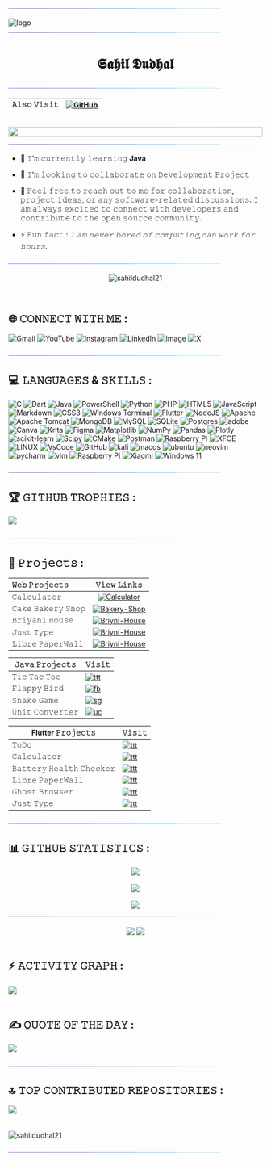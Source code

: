 <img src="https://github.com/SAHILDUDHAL21/SAHILDUDHAL21/blob/main/line11.gif">

![logo](https://github.com/SAHILDUDHAL21/SAHILDUDHAL21/blob/main/20240303_1927361-ezgif.com-video-to-gif-converter.gif)
<img src="https://github.com/SAHILDUDHAL21/SAHILDUDHAL21/blob/main/line11.gif">

<h1 align="center">𝕾𝖆𝖍𝖎𝖑 𝕯𝖚𝖉𝖍𝖆𝖑</h1>
<img src="https://github.com/SAHILDUDHAL21/SAHILDUDHAL21/blob/main/line11.gif">


|𝙰𝚕𝚜𝚘 𝚅𝚒𝚜𝚒𝚝| [![GitHub](https://img.shields.io/badge/GitHub-%23121011.svg?style=flat&logo=github&logoColor=white)](https://github.com/SahilDProjects) |
|:--------:|:------:|


<!-- <h4 align="center">𝙰 𝚙𝚊𝚜𝚜𝚒𝚘𝚗𝚊𝚝𝚎 𝚙𝚛𝚘𝚐𝚛𝚊𝚖𝚖𝚎𝚛 𝚏𝚛𝚘𝚖 𝙸𝚗𝚍𝚒𝚊</h4> -->
<img src="https://github.com/SAHILDUDHAL21/SAHILDUDHAL21/blob/main/line11.gif">
<img height="20%" width="99.99% align="centre" src="https://github.com/SAHILDUDHAL21/SAHILDUDHAL21/blob/main/IMG_20230828_202253.jpg">
<img src="https://github.com/SAHILDUDHAL21/SAHILDUDHAL21/blob/main/line11.gif">
<p align="centre">

- 🌱 𝙸’𝚖 𝚌𝚞𝚛𝚛𝚎𝚗𝚝𝚕𝚢 𝚕𝚎𝚊𝚛𝚗𝚒𝚗𝚐 <b>Java</b>

- 👯 𝙸’𝚖 𝚕𝚘𝚘𝚔𝚒𝚗𝚐 𝚝𝚘 𝚌𝚘𝚕𝚕𝚊𝚋𝚘𝚛𝚊𝚝𝚎 𝚘𝚗 𝙳𝚎𝚟𝚎𝚕𝚘𝚙𝚖𝚎𝚗𝚝 𝙿𝚛𝚘𝚓𝚎𝚌𝚝

- 🎫️ 𝙵𝚎𝚎𝚕 𝚏𝚛𝚎𝚎 𝚝𝚘 𝚛𝚎𝚊𝚌𝚑 𝚘𝚞𝚝 𝚝𝚘 𝚖𝚎 𝚏𝚘𝚛 𝚌𝚘𝚕𝚕𝚊𝚋𝚘𝚛𝚊𝚝𝚒𝚘𝚗, 𝚙𝚛𝚘𝚓𝚎𝚌𝚝 𝚒𝚍𝚎𝚊𝚜, 𝚘𝚛 𝚊𝚗𝚢 𝚜𝚘𝚏𝚝𝚠𝚊𝚛𝚎-𝚛𝚎𝚕𝚊𝚝𝚎𝚍 𝚍𝚒𝚜𝚌𝚞𝚜𝚜𝚒𝚘𝚗𝚜. 𝙸 𝚊𝚖 𝚊𝚕𝚠𝚊𝚢𝚜 𝚎𝚡𝚌𝚒𝚝𝚎𝚍 𝚝𝚘 𝚌𝚘𝚗𝚗𝚎𝚌𝚝 𝚠𝚒𝚝𝚑 𝚍𝚎𝚟𝚎𝚕𝚘𝚙𝚎𝚛𝚜 𝚊𝚗𝚍 𝚌𝚘𝚗𝚝𝚛𝚒𝚋𝚞𝚝𝚎 𝚝𝚘 𝚝𝚑𝚎 𝚘𝚙𝚎𝚗 𝚜𝚘𝚞𝚛𝚌𝚎 𝚌𝚘𝚖𝚖𝚞𝚗𝚒𝚝𝚢.

- ⚡ 𝙵𝚞𝚗 𝚏𝚊𝚌𝚝 : <i>𝙸 𝚊𝚖 𝚗𝚎𝚟𝚎𝚛 𝚋𝚘𝚛𝚎𝚍 𝚘𝚏 𝚌𝚘𝚖𝚙𝚞𝚝𝚒𝚗𝚐,𝚌𝚊𝚗 𝚠𝚘𝚛𝚔 𝚏𝚘𝚛 𝚑𝚘𝚞𝚛𝚜.</i>

</p> <!-- kay re bhuspangya  -->
<img src="https://github.com/SAHILDUDHAL21/SAHILDUDHAL21/blob/main/line11.gif">
<p align="center"> <img src="https://komarev.com/ghpvc/?username=sahildudhal21&label=🧑🏻‍💼+Profile+views&color=0e75b6&style=flat" alt="sahildudhal21"/></p>
<img src="https://github.com/SAHILDUDHAL21/SAHILDUDHAL21/blob/main/line11.gif">

## 🌐 𝙲𝙾𝙽𝙽𝙴𝙲𝚃 𝚆𝙸𝚃𝙷 𝙼𝙴 :
[![Gmail](https://img.shields.io/badge/-Gmail-c14438?logo=Gmail&logoColor=white)](mailto:sahildudhal1364@gmail.com)
[![YouTube](https://img.shields.io/badge/YouTube-%23FF0000.svg?logo=YouTube&logoColor=white)](https://www.youtube.com/@sahild11) [![Instagram](https://img.shields.io/badge/Instagram-%23E4405F.svg?logo=Instagram&logoColor=white)](https://www.instagram.com/sahil_dudhal_11) [![LinkedIn](https://img.shields.io/badge/LinkedIn-%230077B5.svg?logo=linkedin&logoColor=white)](https://linkedin.com/in/sahil-dudhal-1b11b925a)
[![image](https://img.shields.io/badge/Telegram-2CA5E0?logo=telegram&logoColor=white)](http://t.me/Sahil_Dudhal) 
[![X](https://img.shields.io/badge/X-black.svg?logo=X&logoColor=white)](https://x.com/sahild1311) 

<img src="https://github.com/SAHILDUDHAL21/SAHILDUDHAL21/blob/main/line11.gif">

## 💻 𝙻𝙰𝙽𝙶𝚄𝙰𝙶𝙴𝚂 & 𝚂𝙺𝙸𝙻𝙻𝚂 :
![C](https://img.shields.io/badge/c-%2300599C.svg?style=flat&logo=c&logoColor=white) 
![Dart](https://img.shields.io/badge/dart-%230175C2.svg?style=flat&logo=dart&logoColor=white) 
![Java](https://img.shields.io/badge/java-%23ED8B00.svg?style=flat&logo=openjdk&logoColor=white) 
![PowerShell](https://img.shields.io/badge/PowerShell-%235391FE.svg?style=flat&logo=powershell&logoColor=white) 
![Python](https://img.shields.io/badge/python-3670A0?style=flat&logo=python&logoColor=ffdd54) 
![PHP](https://img.shields.io/badge/php-%23777BB4.svg?style=flat&logo=php&logoColor=white) 
![HTML5](https://img.shields.io/badge/html5-%23E34F26.svg?style=flat&logo=html5&logoColor=white) 
![JavaScript](https://img.shields.io/badge/javascript-%23323330.svg?style=flat&logo=javascript&logoColor=%23F7DF1E) 
![Markdown](https://img.shields.io/badge/markdown-%23000000.svg?style=flat&logo=markdown&logoColor=white)
![CSS3](https://img.shields.io/badge/css3-%231572B6.svg?style=flat&logo=css3&logoColor=white) 
![Windows Terminal](https://img.shields.io/badge/Windows%20Terminal-%234D4D4D.svg?style=flat&logo=windows-terminal&logoColor=white)
![Flutter](https://img.shields.io/badge/Flutter-%2302569B.svg?style=flat&logo=Flutter&logoColor=white)
![NodeJS](https://img.shields.io/badge/node.js-6DA55F?style=flat&logo=node.js&logoColor=white) 
![Apache](https://img.shields.io/badge/apache-%23D42029.svg?style=flat&logo=apache&logoColor=white)
![Apache Tomcat](https://img.shields.io/badge/apache%20tomcat-%23F8DC75.svg?style=flat&logo=apache-tomcat&logoColor=black)
![MongoDB](https://img.shields.io/badge/MongoDB-%234ea94b.svg?style=flat&logo=mongodb&logoColor=white)
![MySQL](https://img.shields.io/badge/mysql-4479A1.svg?style=flat&logo=mysql&logoColor=white) 
![SQLite](https://img.shields.io/badge/sqlite-%2307405e.svg?style=flat&logo=sqlite&logoColor=white)
![Postgres](https://img.shields.io/badge/postgres-%23316192.svg?style=flat&logo=postgresql&logoColor=white) 
![adobe](https://img.shields.io/badge/adobe-%23FF0000.svg?style=flat&logo=adobe&logoColor=white)
![Canva](https://img.shields.io/badge/Canva-%2300C4CC.svg?style=flat&logo=Canva&logoColor=white) 
![Krita](https://img.shields.io/badge/Krita-203759?style=flat&logo=krita&logoColor=EEF37B) 
![Figma](https://img.shields.io/badge/figma-%23F24E1E.svg?style=flat&logo=figma&logoColor=white) 
![Matplotlib](https://img.shields.io/badge/Matplotlib-%23ffffff.svg?style=flat&logo=Matplotlib&logoColor=black)
![NumPy](https://img.shields.io/badge/numpy-%23013243.svg?style=flat&logo=numpy&logoColor=white)
![Pandas](https://img.shields.io/badge/pandas-%23150458.svg?style=flat&logo=pandas&logoColor=white) 
![Plotly](https://img.shields.io/badge/Plotly-%233F4F75.svg?style=flat&logo=plotly&logoColor=white)
![scikit-learn](https://img.shields.io/badge/scikit--learn-%23F7931E.svg?style=flat&logo=scikit-learn&logoColor=white) 
![Scipy](https://img.shields.io/badge/SciPy-%230C55A5.svg?style=flat&logo=scipy&logoColor=%white)
![CMake](https://img.shields.io/badge/CMake-%23008FBA.svg?style=flat&logo=cmake&logoColor=white)
![Postman](https://img.shields.io/badge/Postman-FF6C37?style=flat&logo=postman&logoColor=white) 
![Raspberry Pi](https://img.shields.io/badge/-Raspberry_Pi-C51A4A?style=flat&logo=Raspberry-Pi)
![XFCE](https://img.shields.io/badge/XFCE-%232284F2.svg?style=flat&logo=xfce&logoColor=white) 
![LINUX](https://img.shields.io/badge/Linux-FCC624?style=flat&logo=linux&logoColor=black) 
![VsCode](https://img.shields.io/badge/Visual_Studio-5C2D91?style=flat&logo=visual%20studio&logoColor=white) 
![GitHub](https://img.shields.io/badge/GitHub-%23121011.svg?style=flat&logo=github&logoColor=white)
![kali](https://img.shields.io/badge/Kali_Linux-557C94?style=flat&logo=kali-linux&logoColor=white) 
![macos](https://img.shields.io/badge/mac%20os-000000?style=flate&logo=apple&logoColor=white)
![ubuntu](https://img.shields.io/badge/Ubuntu-E95420?style=flat&logo=ubuntu&logoColor=white)
![neovim](https://img.shields.io/badge/NeoVim-%2357A143.svg?&style=flat&logo=neovim&logoColor=white) 
![pycharm](https://img.shields.io/badge/PyCharm-000000.svg?&style=flat&logo=PyCharm&logoColor=white) 
![vim](https://img.shields.io/badge/VIM-%2311AB00.svg?&style=flat&logo=vim&logoColor=white) 
![Raspberry Pi](https://img.shields.io/badge/-RaspberryPi-C51A4A?style=flat&logo=Raspberry-Pi) 
![Xiaomi](https://img.shields.io/badge/Xiaomi-%23FF6900.svg?style=flat&logo=xiaomi&logoColor=white)
![Windows 11](https://img.shields.io/badge/Windows%2011-%230079d5.svg?style=flat&logo=Windows%2011&logoColor=white)

<img src="https://github.com/SAHILDUDHAL21/SAHILDUDHAL21/blob/main/line11.gif">

## 🏆 𝙶𝙸𝚃𝙷𝚄𝙱 𝚃𝚁𝙾𝙿𝙷𝙸𝙴𝚂 :
![](https://github-profile-trophy.vercel.app/?username=SAHILDUDHAL21&theme=radical&no-frame=false&no-bg=false&margin-w=4)

<img src="https://github.com/SAHILDUDHAL21/SAHILDUDHAL21/blob/main/line11.gif">

## 🥇 𝙿𝚛𝚘𝚓𝚎𝚌𝚝𝚜 :

|  𝚆𝚎𝚋 𝙿𝚛𝚘𝚓𝚎𝚌𝚝𝚜    | 𝚅𝚒𝚎𝚠 𝙻𝚒𝚗𝚔𝚜|
|:-------------------|:----------:|
| 𝙲𝚊𝚕𝚌𝚞𝚕𝚊𝚝𝚘𝚛         |[![Calculator](https://img.shields.io/badge/Visit-blue.svg)](https://sahildprojects.github.io/Calculator/)|
| 𝙲𝚊𝚔𝚎 𝙱𝚊𝚔𝚎𝚛𝚢 𝚂𝚑𝚘𝚙   |[![Bakery-Shop](https://img.shields.io/badge/Visit-blue.svg)](https://sahildprojects.github.io/Trisha_Bakers/)|
| 𝙱𝚛𝚒𝚢𝚊𝚗𝚒 𝙷𝚘𝚞𝚜𝚎      |[![Briyni-House](https://img.shields.io/badge/Visit-blue.svg)](https://sahildprojects.github.io/The-Famous-Briyani-Bro-s/)|
| 𝙹𝚞𝚜𝚝 𝚃𝚢𝚙𝚎   |[![Briyni-House](https://img.shields.io/badge/Visit-blue.svg)](https://sahildudhal21.github.io/Just-Type-Web/)|
| 𝙻𝚒𝚋𝚛𝚎 𝙿𝚊𝚙𝚎𝚛𝚆𝚊𝚕𝚕     |[![Briyni-House](https://img.shields.io/badge/Visit-blue.svg)](https://sahildudhal21.github.io/Libre-PaperWall-Web/)|

|𝙹𝚊𝚟𝚊 𝙿𝚛𝚘𝚓𝚎𝚌𝚝𝚜|𝚅𝚒𝚜𝚒𝚝|
|-------------|-----|
|𝚃𝚒𝚌 𝚃𝚊𝚌 𝚃𝚘𝚎|[![ttt](https://img.shields.io/badge/Visit-blue.svg)](https://github.com/SAHILDUDHAL21/Tic-Tac-Toe)|
|𝙵𝚕𝚊𝚙𝚙𝚢 𝙱𝚒𝚛𝚍|[![fb](https://img.shields.io/badge/Visit-blue.svg)](https://github.com/SAHILDUDHAL21/Flappy-Bird)|
|𝚂𝚗𝚊𝚔𝚎 𝙶𝚊𝚖𝚎|[![sg](https://img.shields.io/badge/Visit-blue.svg)](https://github.com/SAHILDUDHAL21/Snake-Game)|
|𝚄𝚗𝚒𝚝 𝙲𝚘𝚗𝚟𝚎𝚛𝚝𝚎𝚛| [![uc](https://img.shields.io/badge/Visit-blue.svg)](https://github.com/SAHILDUDHAL21/Unit-Converter)|


|Flutter 𝙿𝚛𝚘𝚓𝚎𝚌𝚝𝚜|𝚅𝚒𝚜𝚒𝚝|
|-------------|-----|
| 𝚃𝚘𝙳𝚘|[![ttt](https://img.shields.io/badge/Visit-blue.svg)](https://github.com/SAHILDUDHAL21/To-Do)|
|𝙲𝚊𝚕𝚌𝚞𝚕𝚊𝚝𝚘𝚛|[![ttt](https://img.shields.io/badge/Visit-blue.svg)](https://github.com/SAHILDUDHAL21/Flutter-Calculator)|
|𝙱𝚊𝚝𝚝𝚎𝚛𝚢 𝙷𝚎𝚊𝚕𝚝𝚑 𝙲𝚑𝚎𝚌𝚔𝚎𝚛|[![ttt](https://img.shields.io/badge/Visit-blue.svg)](https://github.com/SAHILDUDHAL21/Battery-Info)|
|𝙻𝚒𝚋𝚛𝚎 𝙿𝚊𝚙𝚎𝚛𝚆𝚊𝚕𝚕|[![ttt](https://img.shields.io/badge/Visit-blue.svg)](https://github.com/SAHILDUDHAL21/libre-PaperWall)|
|𝙶𝚑𝚘𝚜𝚝 𝙱𝚛𝚘𝚠𝚜𝚎𝚛|[![ttt](https://img.shields.io/badge/Visit-blue.svg)](https://github.com/SAHILDUDHAL21/Ghost-Browser)|
|𝙹𝚞𝚜𝚝 𝚃𝚢𝚙𝚎|[![ttt](https://img.shields.io/badge/Visit-blue.svg)](https://github.com/SAHILDUDHAL21/Just-Type)|

<img src="https://github.com/SAHILDUDHAL21/SAHILDUDHAL21/blob/main/line11.gif">

## 📊 𝙶𝙸𝚃𝙷𝚄𝙱 𝚂𝚃𝙰𝚃𝙸𝚂𝚃𝙸𝙲𝚂 :
<div align="center">
<!-- kay re benstrock -->

![](https://github-readme-stats.vercel.app/api?username=SAHILDUDHAL21&theme=blue-green&hide_border=false&include_all_commits=false&count_private=true&langs_count=200&disable_animations=false)

![](https://github-readme-streak-stats.herokuapp.com/?user=SAHILDUDHAL21&theme=blue-green&hide_border=false&disable_animations=false)
<br/>

![](https://github-readme-stats.vercel.app/api/top-langs/?username=SAHILDUDHAL21&theme=blue-green&hide_border=false&include_all_commits=false&count_private=true&layout=compact&langs_count=200&disable_animations=false)
<img src="https://github.com/SAHILDUDHAL21/SAHILDUDHAL21/blob/main/line11.gif">
</div>
<!-- kay kartoy itha re mc -->
<div align="center">
 
<img align="center" src="http://github-profile-summary-cards.vercel.app/api/cards/productive-time?username=sahildudhal21&theme=blue_green" height="180em" />
<img align="center" src="http://github-profile-summary-cards.vercel.app/api/cards/profile-details?username=sahildudhal21&theme=blue_green" height="180em" />
</div> 

<!-- tuza ... la b* -->

<img src="https://github.com/SAHILDUDHAL21/SAHILDUDHAL21/blob/main/line11.gif">

## ⚡ 𝙰𝙲𝚃𝙸𝚅𝙸𝚃𝚈 𝙶𝚁𝙰𝙿𝙷 :
<img align="center" src="https://github-readme-activity-graph.vercel.app/graph?username=sahildudhal21&theme=react-dark"/>
<img src="https://github.com/SAHILDUDHAL21/SAHILDUDHAL21/blob/main/line11.gif">

<!-- jaa pal itha nako dok lau -->

## ✍️ 𝚀𝚄𝙾𝚃𝙴 𝙾𝙵 𝚃𝙷𝙴 𝙳𝙰𝚈 :
![](https://quotes-github-readme.vercel.app/api?type=horizontal&theme=merko)

<img src="https://github.com/SAHILDUDHAL21/SAHILDUDHAL21/blob/main/line11.gif">

<!-- f**k you  -->

## 🔝 𝚃𝙾𝙿 𝙲𝙾𝙽𝚃𝚁𝙸𝙱𝚄𝚃𝙴𝙳 𝚁𝙴𝙿𝙾𝚂𝙸𝚃𝙾𝚁𝙸𝙴𝚂 :
![](https://github-contributor-stats.vercel.app/api?username=sahildudhal21&limit=7&theme=blue-green&combine_all_yearly_contributions=true&langs_count=50)
<img src="https://github.com/SAHILDUDHAL21/SAHILDUDHAL21/blob/main/line11.gif">
 <p align="left"> <img src="https://komarev.com/ghpvc/?username=sahildudhal21&label=👨‍💼+Profile+views&color=0D98BA&style=flat" alt="sahildudhal21"/> </p>
<img src="https://github.com/SAHILDUDHAL21/SAHILDUDHAL21/blob/main/line11.gif">
